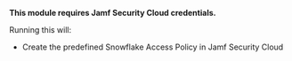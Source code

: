 **This module requires Jamf Security Cloud credentials.**

Running this will: 

- Create the predefined Snowflake Access Policy in Jamf Security Cloud